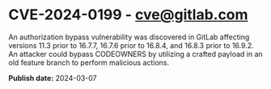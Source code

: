 # CVE-2024-0199 - cve@gitlab.com

An authorization bypass vulnerability was discovered in GitLab affecting versions 11.3 prior to 16.7.7, 16.7.6 prior to 16.8.4, and 16.8.3 prior to 16.9.2. An attacker could bypass CODEOWNERS by utilizing a crafted payload in an old feature branch to perform malicious actions.

**Publish date:** 2024-03-07
